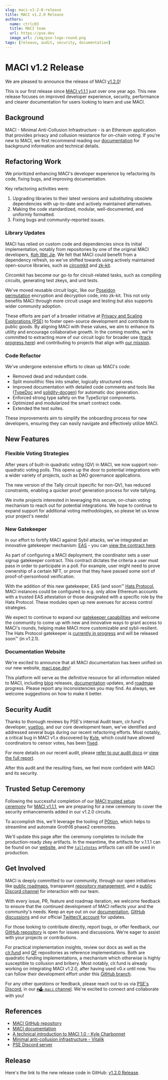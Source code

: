 ```yaml
---
slug: maci-v1-2-0-release
title: MACI v1.2.0 Release
authors:
  name: ctrlc03
  title: MACI team
  url: https://pse.dev
  image_url: /img/pse-logo-round.png
tags: [release, audit, security, documentation]
---
```


# MACI v1.2 Release

We are pleased to announce the release of MACI [v1.2.0](https://github.com/privacy-scaling-explorations/maci/releases/tag/v1.2.0)!

This is our first release since [MACI v1.1.1](/blog/maci-v1-1-1-release) just over one year ago. This new release focuses on improved developer experience, security, performance and clearer documentation for users looking to learn and use MACI.

## Background

MACI - Minimal Anti-Collusion Infrastructure - is an Ethereum application that provides privacy and collusion resistance for on-chain voting. If you're new to MACI, we first recommend reading our [documentation](/docs/introduction) for background information and technical details.

## Refactoring Work

We prioritized enhancing MACI's developer experience by refactoring its code, fixing bugs, and improving documentation.

Key refactoring activities were:

1. Upgrading libraries to their latest versions and substituting obsolete dependencies with up-to-date and actively maintained alternatives.
2. Making the code standardized, modular, well-documented, and uniformly formatted.
3. Fixing bugs and community-reported issues.

### Library Updates

MACI has relied on custom code and dependencies since its initial implementation, notably from repositories by one of the original MACI developers, [Koh Wei Jie](https://github.com/weijiekoh). We felt that MACI could benefit from a dependency refresh, so we've shifted towards using actively maintained open-source libraries, such as [circomkit](https://github.com/erhant/circomkit) and [zk-kit](https://github.com/privacy-scaling-explorations/zk-kit).

Circomkit has become our go-to for circuit-related tasks, such as compiling circuits, generating test zkeys, and unit tests.

We've moved reusable circuit logic, like our [Poseidon permutation](https://github.com/privacy-scaling-explorations/zk-kit/tree/main/packages/poseidon-cipher) encryption and decryption code, into zk-kit. This not only benefits MACI through more circuit usage and testing but also supports wider community adoption.

These efforts are part of a broader initiative at [Privacy and Scaling Explorations (PSE)](https://pse.dev/) to foster open-source development and contribute to public goods. By aligning MACI with these values, we aim to enhance its utility and encourage collaborative growth. In the coming months, we're committed to extracting more of our circuit logic for broader use ([track progress here](https://github.com/privacy-scaling-explorations/zk-kit/issues/131)) and contributing to projects that align with [our mission](/roadmap#maci-mission--vision).

### Code Refactor

We've undergone extensive efforts to clean up MACI's code:

- Removed dead and redundant code.
- Split monolithic files into smaller, logically structured ones.
- Improved documentation with detailed code comments and tools like ([TypeDoc](https://typedoc.org/) and [solidity-docgen](https://github.com/OpenZeppelin/solidity-docgen)) for automatic doc generation.
- Enforced strong type safety on the TypeScript components.
- Optimized and modularized the smart contract code.
- Extended the test suites.

These improvements aim to simplify the onboarding process for new developers, ensuring they can easily navigate and effectively utilize MACI.

## New Features

### Flexible Voting Strategies

After years of built-in quadratic voting (QV) in MACI, we now support non-quadratic voting polls. This opens up the door to potential integrations with a wider variety of projects, such as DAO governance applications.

The new version of the Tally circuit (specific for non-QV), has reduced constraints, enabling a quicker proof generation process for vote tallying.

We invite projects interested in leveraging this secure, on-chain voting mechanism to reach out for potential integrations. We hope to continue to expand support for additional voting methodologies, so please let us know your project's needs!

### New Gatekeeper

In our effort to fortify MACI against Sybil attacks, we've integrated an innovative gatekeeper mechanism: [EAS](https://attest.sh/) - you can [view the contract here](https://github.com/privacy-scaling-explorations/maci/blob/v1.2.0/contracts/contracts/gatekeepers/EASGatekeeper.sol).

As part of configuring a MACI deployment, the coordinator sets a user signup gatekeeper contract. This contract dictates the criteria a user must pass in order to participate in a poll. For example, user might need to prove ownership of a certain NFT, or prove that they have passed some sort of proof-of-personhood verification.

With the addition of this new gatekeeper, EAS (and soon™ [Hats Protocol](https://www.hatsprotocol.xyz/), MACI instances could be configured to e.g. only allow Ethereum accounts with a trusted EAS attestation or those designated with a specific role by the Hats Protocol. These modules open up new avenues for access control strategies.

We expect to continue to expand our [gatekeeper capabilities](https://github.com/privacy-scaling-explorations/maci/tree/dev/contracts/contracts/gatekeepers) and welcome the community to come up with new and innovative ways to grant access to MACI's rounds, helping make MACI more customizable and sybil-resilient. The Hats Protocol gatekeeper is [currently in progress](https://github.com/privacy-scaling-explorations/maci/pull/1191) and will be released soon™ (in v1.2.1).

### Documentation Website

We're excited to announce that all MACI documentation has been unified on our new website, [maci.pse.dev](/)!

This platform will serve as the definitive resource for all information related to MACI, including [blog](/blog) releases, [documentation](/docs/introduction) updates, and [roadmap](/roadmap) progress. Please report any inconsistencies you may find. As always, we welcome suggestions on how to make it better.

## Security Audit

Thanks to thorough reviews by PSE's internal Audit team, clr.fund's developer, [yuetloo](https://github.com/yuetloo), and our core development team, we've identified and addressed several bugs during our recent refactoring efforts. Most notably, a critical bug in MACI v1.x discovered by [Kyle](https://github.com/kcharbo3), which could have allowed coordinators to censor votes, has been [fixed](https://github.com/privacy-scaling-explorations/maci/pull/1170).

For more details on our recent audit, please [refer to our audit docs](/docs/audit#pse-audit-2024) or [view the full report](/audit_reports/20240223_PSE_Audit_audit_report.pdf).

After this audit and the resulting fixes, we feel more confident with MACI and its security.

## Trusted Setup Ceremony

Following the successful completion of our [MACI trusted setup ceremony](https://ceremony.pse.dev/projects/Maci%20v1%20Trusted%20Setup%20Ceremony) for [MACI v1.1.1](/blog/maci-v1-1-1-release), we are preparing for a new ceremony to cover the security enhancements added in our v1.2.0 circuits.

To accomplish this, we'll leverage the tooling of [P0tion](https://github.com/privacy-scaling-explorations/p0tion), which helps to streamline and automate Groth16 phase2 ceremonies.

We'll update this page after the ceremony completes to include the production-ready zkey artifacts. In the meantime, the artifacts for v.1.1.1 can be found on our [website](/docs/trusted-setup), and the [`tallyVotes`](https://github.com/privacy-scaling-explorations/maci/blob/dev/circuits/circom/tallyVotes.circom) artifacts can still be used in production.

## Get Involved

MACI is deeply committed to our community, through our open initiatives like [public roadmaps](https://github.com/privacy-scaling-explorations/maci/discussions/859), transparent [repository management](https://github.com/privacy-scaling-explorations/maci/discussions/847), and a [public Discord channel](https://discord.com/invite/sF5CT5rzrR) for interaction with our team.

With every issue, PR, feature and roadmap iteration, we welcome feedback to ensure that the continued development of MACI reflects your and the community's needs. Keep an eye out on our [documentation](/), [GitHub discussions](https://github.com/privacy-scaling-explorations/maci/discussions) and our official [Twitter/X account](https://twitter.com/zkMACI) for updates.

For those looking to contribute directly, report bugs, or offer feedback, our [GitHub repository](https://github.com/privacy-scaling-explorations/maci) is open for issues and discussions. We're eager to assist with your projects or contributions.

For practical implementation insights, review our docs as well as the [clr.fund](https://github.com/clrfund/monorepo/) and [QF](https://github.com/privacy-scaling-explorations/qf) repositories as reference implementations. Both are quadratic funding implementations, a mechanism which otherwise is highly susceptible to collusion and bribery. Most notably, clr.fund is already working on integrating MACI v1.2.0, after having used v0.x until now. You can follow their development effort under this [GitHub branch](https://github.com/clrfund/monorepo/tree/feat/maci-v1).

For any other questions or feedback, please reach out to us via [PSE's Discord](https://discord.com/invite/sF5CT5rzrR), in our [`#🗳️-maci` channel](https://https//discord.com/channels/943612659163602974/1164613809730748507). We're excited to connect and collaborate with you!

## References

- [MACI GitHub repository](https://github.com/privacy-scaling-explorations/maci)
- [MACI documentation](/docs/introduction)
- [A technical introduction to MACI 1.0 - Kyle Charbonnet](/blog/maci-1-0-technical-introduction)
- [Minimal anti-collusion infrastructure - Vitalik](https://ethresear.ch/t/minimal-anti-collusion-infrastructure/5413)
- [PSE Discord server](https://discord.com/invite/sF5CT5rzrR)

## Release

Here's the link to the new release code in GitHub: [v1.2.0 Release](https://github.com/privacy-scaling-explorations/maci/releases/tag/v1.2.0).

